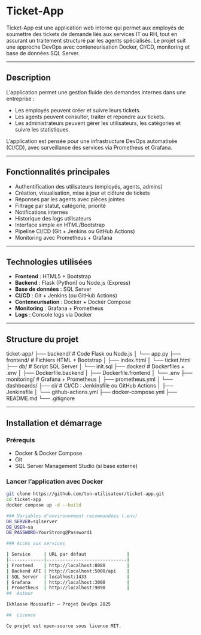 # Ticket-App

Ticket-App est une application web interne qui permet aux employés de soumettre des tickets de demande liés aux services IT ou RH, tout en assurant un traitement structuré par les agents spécialisés. Le projet suit une approche DevOps avec conteneurisation Docker, CI/CD, monitoring et base de données SQL Server.

---

##  Description

L'application permet une gestion fluide des demandes internes dans une entreprise :
- Les employés peuvent créer et suivre leurs tickets.
- Les agents peuvent consulter, traiter et répondre aux tickets.
- Les administrateurs peuvent gérer les utilisateurs, les catégories et suivre les statistiques.

L’application est pensée pour une infrastructure DevOps automatisée (CI/CD), avec surveillance des services via Prometheus et Grafana.

---

##  Fonctionnalités principales

- Authentification des utilisateurs (employés, agents, admins)
- Création, visualisation, mise à jour et clôture de tickets
- Réponses par les agents avec pièces jointes
- Filtrage par statut, catégorie, priorité
- Notifications internes
- Historique des logs utilisateurs
- Interface simple en HTML/Bootstrap
- Pipeline CI/CD (Git + Jenkins ou GitHub Actions)
- Monitoring avec Prometheus + Grafana

---

##  Technologies utilisées

- **Frontend** : HTML5 + Bootstrap  
- **Backend** : Flask (Python) ou Node.js (Express)  
- **Base de données** : SQL Server  
- **CI/CD** : Git + Jenkins (ou GitHub Actions)  
- **Conteneurisation** : Docker + Docker Compose  
- **Monitoring** : Grafana + Prometheus  
- **Logs** : Console logs via Docker  
---
##  Structure du projet

ticket-app/
├── backend/ # Code Flask ou Node.js
│ └── app.py
├── frontend/ # Fichiers HTML + Bootstrap
│ ├── index.html
│ └── ticket.html
├── db/ # Script SQL Server
│ └── init.sql
├── docker/ # Dockerfiles + .env
│ ├── Dockerfile.backend
│ ├── Dockerfile.frontend
│ └── .env
├── monitoring/ # Grafana + Prometheus
│ ├── prometheus.yml
│ └── dashboards/
├── ci/ # CI/CD : Jenkinsfile ou GitHub Actions
│ ├── Jenkinsfile
│ └── github-actions.yml
├── docker-compose.yml
├── README.md
└── .gitignore

---
##  Installation et démarrage

### Prérequis
- Docker & Docker Compose
- Git
- SQL Server Management Studio (si base externe)

### Lancer l’application avec Docker

```bash
git clone https://github.com/ton-utilisateur/ticket-app.git
cd ticket-app
docker compose up -d --build

### Variables d’environnement recommandées (.env)
DB_SERVER=sqlserver
DB_USER=sa
DB_PASSWORD=YourStrong@Password1

### Accès aux services

| Service     | URL par défaut               |
|-------------|------------------------------|
| Frontend    | http://localhost:8080        |
| Backend API | http://localhost:5000/api    |
| SQL Server  | localhost:1433               |
| Grafana     | http://localhost:3000        |
| Prometheus  | http://localhost:9090        |
##  Auteur

Ikhlasse Moussafir — Projet DevOps 2025

##  Licence

Ce projet est open-source sous licence MIT.

